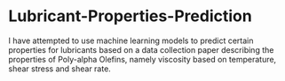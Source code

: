 # Lubricant-Properties-Prediction
I have attempted to use machine learning models to predict certain properties for lubricants based on a data collection paper describing the properties of Poly-alpha Olefins, namely viscosity based on temperature, shear stress and shear rate. 
